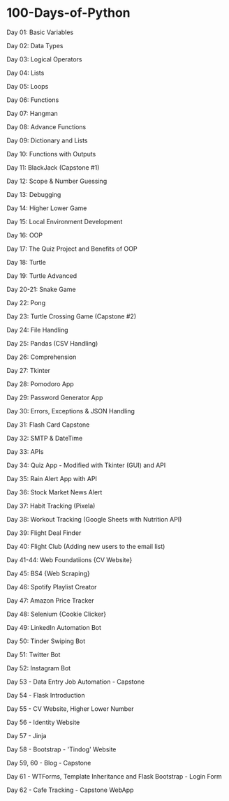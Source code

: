 # 100-Days-of-Python
Day 01:  Basic Variables

Day 02:  Data Types

Day 03:  Logical Operators

Day 04:  Lists

Day 05:  Loops

Day 06:  Functions

Day 07:  Hangman

Day 08: Advance Functions

Day 09: Dictionary and Lists

Day 10: Functions with Outputs

Day 11: BlackJack (Capstone #1)

Day 12: Scope & Number Guessing

Day 13: Debugging

Day 14: Higher Lower Game

Day 15: Local Environment Development

Day 16: OOP

Day 17: The Quiz Project and Benefits of OOP

Day 18: Turtle

Day 19: Turtle Advanced

Day 20-21: Snake Game 

Day 22: Pong

Day 23: Turtle Crossing Game (Capstone #2)

Day 24: File Handling

Day 25: Pandas (CSV Handling)

Day 26: Comprehension

Day 27: Tkinter

Day 28: Pomodoro App

Day 29: Password Generator App

Day 30: Errors, Exceptions & JSON Handling

Day 31: Flash Card Capstone

Day 32: SMTP & DateTime

Day 33: APIs

Day 34: Quiz App - Modified with Tkinter (GUI) and API

Day 35: Rain Alert App with API

Day 36: Stock Market News Alert

Day 37: Habit Tracking (Pixela)

Day 38: Workout Tracking (Google Sheets with Nutrition API)

Day 39: Flight Deal Finder

Day 40: Flight Club (Adding new users to the email list)

Day 41-44: Web Foundatiions {CV Website}

Day 45: BS4 {Web Scraping}

Day 46: Spotify Playlist Creator

Day 47: Amazon Price Tracker

Day 48: Selenium {Cookie Clicker}

Day 49: LinkedIn Automation Bot

Day 50: Tinder Swiping Bot

Day 51: Twitter Bot

Day 52: Instagram Bot

Day 53 - Data Entry Job Automation - Capstone

Day 54 - Flask Introduction

Day 55 - CV Website, Higher Lower Number

Day 56 - Identity Website

Day 57 - Jinja

Day 58 - Bootstrap - 'Tindog' Website

Day 59, 60 - Blog - Capstone

Day 61 - WTForms, Template Inheritance and Flask Bootstrap - Login Form

Day 62 - Cafe Tracking - Capstone WebApp
